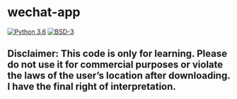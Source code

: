 # wechat-app
[![Python 3.6](https://img.shields.io/badge/LANGUAGE-Python%203.6%2B-success?style=flat-square&logo=appveyor)](https://www.python.org/downloads/)
[![BSD-3](https://img.shields.io/badge/LICENSE-BSD3-brightgreen.svg)](https://github.com/horryruo/multi-bot/blob/master/LICENSE)


## Disclaimer:  This code is only for learning. Please do not use it for commercial purposes or violate the laws of the user’s location after downloading. I have the final right of interpretation.